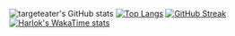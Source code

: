 ![targeteater's GitHub stats](https://github-readme-stats.vercel.app/api?username=targeteater&show_icons=true&theme=dark)
[![Top Langs](https://github-readme-stats.vercel.app/api/top-langs/?username=targeteater&layout=donut&theme=dark)](https://github.com/anuraghazra/github-readme-stats)
[![GitHub Streak](https://github-readme-streak-stats.herokuapp.com/?user=targeteater&theme=dark)](https://git.io/streak-stats)
[![Harlok's WakaTime stats](https://github-readme-stats.vercel.app/api/wakatime?username=targeteater)](https://github.com/anuraghazra/github-readme-stats)

<!--
**targeteater/targeteater** is a ✨ _special_ ✨ repository because its `README.md` (this file) appears on your GitHub profile.

Here are some ideas to get you started:

- 🔭 I’m currently working on ...
- 🌱 I’m currently learning ...
- 👯 I’m looking to collaborate on ...
- 🤔 I’m looking for help with ...
- 💬 Ask me about ...
- 📫 How to reach me: ...
- 😄 Pronouns: ...
- ⚡ Fun fact: ...
-->

